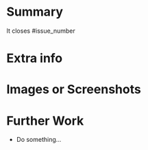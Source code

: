# Summary <!-- PR 내용에 대한 간단한 요약 및 닫는 이슈 번호 표기. -->

It closes #issue_number

# Extra info <!-- Answer 'y' or 'n'. 필요하지 않으면 지우셔도 됩니다. -->

# Images or Screenshots <!-- PR 변경 사항에 대한 Screenshot이나 .gif 파일 -->

# Further Work <!-- PR 이후 개설할 이슈 목록 -->

- Do something...
